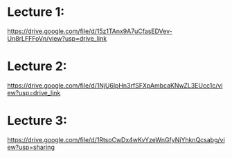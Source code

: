 # Lecture 1:

https://drive.google.com/file/d/15z1TAnx9A7uCfasEDVev-Un8rLFFFoVn/view?usp=drive_link


# Lecture 2:

https://drive.google.com/file/d/1NjU6lpHn3rfSFXpAmbcaKNwZL3EUcc1c/view?usp=drive_link


# Lecture 3:

https://drive.google.com/file/d/1RtsoCwDx4wKvYzeWnGfyNjYhknQcsabg/view?usp=sharing

